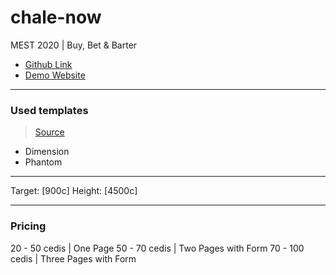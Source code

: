 # chale-now

MEST 2020 | Buy, Bet &amp; Barter

- [Github Link](https://github.com/Usheninte/chale-now)
- [Demo Website](https://chale-options.netlify.com/)

---

### Used templates

> [Source](https://html5up.net/)

- Dimension
- Phantom

---

Target: [900c]
Height: [4500c]

---

### Pricing

20 - 50 cedis | One Page
50 - 70 cedis | Two Pages with Form
70 - 100 cedis | Three Pages with Form
